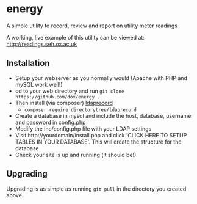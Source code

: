 # energy
A simple utility to record, review and report on utility meter readings

A working, live example of this utility can be viewed at: http://readings.seh.ox.ac.uk


## Installation
* Setup your webserver as you normally would (Apache with PHP and mySQL work well!)
* cd to your web directory and run ```git clone https://github.com/dox/energy .```
* Then install (via composer) [ldaprecord](https://ldaprecord.com)
    * ```composer require directorytree/ldaprecord```
* Create a database in mysql and include the host, database, username and password in config.php
* Modify the inc/config.php file with your LDAP settings
* Visit http://yourdomain/install.php and click 'CLICK HERE TO SETUP TABLES IN YOUR DATABASE'.  This will create the structure for the database
* Check your site is up and running (it should be!)

## Upgrading
Upgrading is as simple as running ```git pull``` in the directory you created above.
